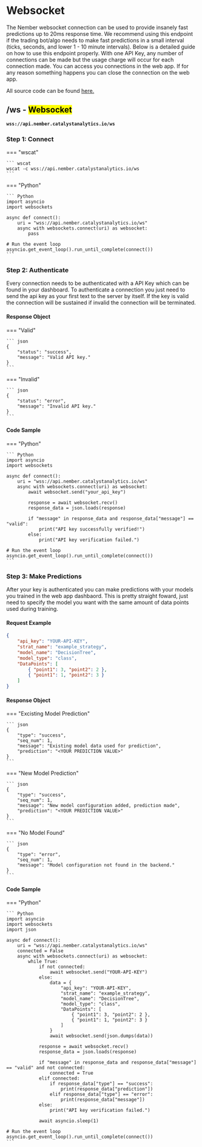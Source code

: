# Websocket

The Nember websocket connection can be used to provide insanely fast predictions up to 20ms response time. We recommend using this endpoint if the trading bot/algo needs to make fast predictions in a small interval (ticks, seconds, and lower 1 - 10 minute intervals). Below is a detailed guide on how to use this endpoint properly. With one API Key, any number of connections can be made but the usage charge will occur for each connection made. You can access you connections in the web app. If for any reason something happens you can close the connection on the web app.

All source code can be found [here.](https://github.com/CatalystAnalytics/Nember/tree/main/source)

## **/ws** - <mark>Websocket</mark>

**`wss://api.nember.catalystanalytics.io/ws`**

### **Step 1: Connect**
=== "wscat"

    ``` wscat
    wscat -c wss://api.nember.catalystanalytics.io/ws
    ```

=== "Python"

    ``` Python
    import asyncio
    import websockets

    async def connect():
        uri = "wss://api.nember.catalystanalytics.io/ws"
        async with websockets.connect(uri) as websocket:
            pass

    # Run the event loop
    asyncio.get_event_loop().run_until_complete(connect())
    ```

### **Step 2: Authenticate**

Every connection needs to be authenticated with a API Key which can be found in your dashboard. To authenticate a connection you just need to send the api key as your first text to the server by itself. If the key is valid the connection will be sustained if invalid the connection will be terminated. 

#### **Response Object**

=== "Valid"

    ``` json
    { 
        "status": "success",
        "message": "Valid API key." 
    }
    ```

=== "Invalid"

    ``` json
    { 
        "status": "error",
        "message": "Invalid API key." 
    }
    ```

#### **Code Sample**

=== "Python"

    ``` Python
    import asyncio
    import websockets

    async def connect():
        uri = "wss://api.nember.catalystanalytics.io/ws"
        async with websockets.connect(uri) as websocket:
            await websocket.send("your_api_key")

            response = await websocket.recv()
            response_data = json.loads(response)

            if "message" in response_data and response_data["message"] == "valid":
                print("API key successfully verified!")
            else:
                print("API key verification failed.")

    # Run the event loop
    asyncio.get_event_loop().run_until_complete(connect())
    ```

### **Step 3: Make Predictions**

After your key is authenticated you can make predictions with your models you trained in the web app dashbaord. This is pretty straight foward, just need to specify the model you want with the same amount of data points used during training.

#### **Request Example**
``` json
{
    "api_key": "YOUR-API-KEY",
    "strat_name": "example_strategy",
    "model_name": "DecisionTree",
    "model_type": "class",
    "DataPoints": [
        { "point1": 3, "point2": 2 },
        { "point1": 1, "point2": 3 }
    ]
}
```

#### **Response Object**
=== "Excisting Model Prediction"

    ``` json
    {
        "type": "success",
        "seq_num": 1,
        "message": "Existing model data used for prediction",
        "prediction": "<YOUR PREDICTION VALUE>"
    }
    ```

=== "New Model Prediction"

    ``` json
    {
        "type": "success",
        "seq_num": 1,
        "message": "New model configuration added, prediction made",
        "prediction": "<YOUR PREDICTION VALUE>"
    }
    ```

=== "No Model Found"

    ``` json
    {
        "type": "error",
        "seq_num": 1,
        "message": "Model configuration not found in the backend."
    }
    ```

#### **Code Sample**
=== "Python"

    ``` Python
    import asyncio
    import websockets
    import json

    async def connect():
        uri = "wss://api.nember.catalystanalytics.io/ws"
        connected = False
        async with websockets.connect(uri) as websocket:
            while True:
                if not connected:
                    await websocket.send("YOUR-API-KEY")
                else:
                    data = {
                        "api_key": "YOUR-API-KEY",
                        "strat_name": "example_strategy",
                        "model_name": "DecisionTree",
                        "model_type": "class",
                        "DataPoints": [
                            { "point1": 3, "point2": 2 },
                            { "point1": 1, "point2": 3 }
                        ]
                    }
                    await websocket.send(json.dumps(data))

                response = await websocket.recv()
                response_data = json.loads(response)

                if "message" in response_data and response_data["message"] == "valid" and not connected:
                    connected = True
                elif connected:
                    if response_data["type"] == "success":
                        print(response_data["prediction"])
                    elif response_data["type"] == "error":
                        print(response_data["message"])
                else: 
                    print("API key verification failed.")
                    
                await asyncio.sleep(1)

    # Run the event loop
    asyncio.get_event_loop().run_until_complete(connect())
    ```